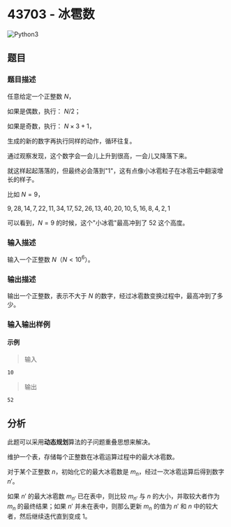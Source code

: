 # 43703 - 冰雹数

![Python3](https://img.shields.io/badge/Python3-AC-green)

## 题目

### 题目描述

任意给定一个正整数 $N$，

如果是偶数，执行： $N / 2$；

如果是奇数，执行： $N \times 3 + 1$，

生成的新的数字再执行同样的动作，循环往复。

通过观察发现，这个数字会一会儿上升到很高，一会儿又降落下来。

就这样起起落落的，但最终必会落到"1"，这有点像小冰雹粒子在冰雹云中翻滚增长的样子。

比如 $N=9$，

$9,28,14,7,22,11,34,17,52,26,13,40,20,10,5,16,8,4,2,1$

可以看到，$N=9$ 的时候，这个"小冰雹"最高冲到了 52 这个高度。

### 输入描述

输入一个正整数 $N（N<10^6）$。

### 输出描述

输出一个正整数，表示不大于 $N$ 的数字，经过冰雹数变换过程中，最高冲到了多少。

### 输入输出样例

#### 示例

> 输入

```txt
10
```

> 输出

```txt
52
```

## 分析

此题可以采用**动态规划**算法的子问题重叠思想来解决。

维护一个表，存储每个正整数在冰雹运算过程中的最大冰雹数。

对于某个正整数 $n$，初始化它的最大冰雹数是 $m_n$，经过一次冰雹运算后得到数字 $n'$。

如果 $n'$ 的最大冰雹数 $m_{n'}$ 已在表中，则比较 $m_{n'}$ 与 $n$ 的大小，并取较大者作为 $m_n$ 的最终结果；如果 $n'$ 并未在表中，则那么更新 $m_n$ 的值为 $n'$ 和 $n$ 中的较大者，然后继续迭代直到变成 1。
